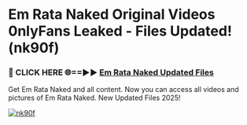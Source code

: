 # Em Rata Naked Original Videos 0nlyFans Leaked - Files Updated! (nk90f)

<h3>🔴 CLICK HERE 🌐==►► <a href="https://tinyurl.com/yckcrads" rel="nofollow">Em Rata Naked Updated Files</a></h3>

Get Em Rata Naked and all content. Now you can access all videos and pictures of Em Rata Naked. New Updated Files 2025!

[![nk90f](https://i.imgur.com/hpKpOFt.gif)](https://tinyurl.com/yckcrads)

